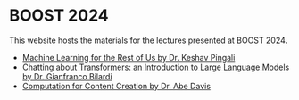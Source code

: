 # BOOST 2024

This website hosts the materials for the lectures presented at BOOST 2024. 

* [Machine Learning for the Rest of Us by Dr. Keshav Pingali](https://sumust.github.io/mlfortherestofus/)
* [Chatting about Transformers: an Introduction to Large Language Models by Dr. Gianfranco Bilardi](https://github.com/sumust/boost2024/blob/main/transformer_Bilardi_BOOST24.pdf)
* [Computation for Content Creation by Dr. Abe Davis](https://sumust.github.io/computationforcontentcreation/)
